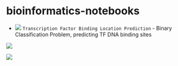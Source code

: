 # bioinformatics-notebooks
- ![](https://badgen.net/badge/ipynb/WIP/blue) <code>Transcription Factor Binding Location Prediction</code> - Binary Classification Problem, predicting TF DNA binding sites

![](https://img.shields.io/badge/<ipynb>-<WIP>-informational?style=flat&logo=appveyor&logoColor=white&color=2bbc8a)

![](https://camo.githubusercontent.com/d38e6cc39779250a2835bf8ed3a72d10dbe3b05fa6527baa3f6f1e8e8bd056bf/68747470733a2f2f696d672e736869656c64732e696f2f62616467652f436f64652d507974686f6e2d696e666f726d6174696f6e616c3f7374796c653d666c6174266c6f676f3d707974686f6e266c6f676f436f6c6f723d776869746526636f6c6f723d326262633861)

